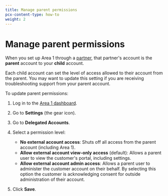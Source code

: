 ```yaml
---
title: Manage parent permissions
pcx-content-type: how-to
weight: 2
---
```


# Manage parent permissions

When you set up Area 1 through a [partner](/email-security/partners/), that partner's account is the **parent** account to your **child** account.

Each child account can set the level of access allowed to their account from the parent. You may want to update this setting if you are receiving troubleshooting support from your parent account.

To update parent permissions:

1. Log in to the [Area 1 dashboard](https://horizon.area1security.com/).
2. Go to **Settings** (the gear icon).
3. Go to **Delegated Accounts**.
4. Select a permission level:

    - **No external account access**: Shuts off all access from the parent account (including Area 1).
    - **Allow external account view-only access** (default): Allows a parent user to view the customer's portal, including settings.
    - **Allow external account admin access**: Allows a parent user to administer the customer account on their behalf. By selecting this option the customer is acknowledging consent for outside administration of their account.

5. Click **Save**.